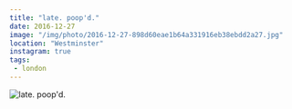 ```yaml
---
title: "late. poop'd."
date: 2016-12-27
image: "/img/photo/2016-12-27-898d60eae1b64a331916eb38ebdd2a27.jpg"
location: "Westminster"
instagram: true
tags:
 - london
---
```


![late. poop'd.](/img/photo/2016-12-27-898d60eae1b64a331916eb38ebdd2a27.jpg)
